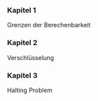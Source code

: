 ### Kapitel 1
Grenzen der Berechenbarkeit
### Kapitel 2
Verschlüsselung
### Kapitel 3
Halting Problem